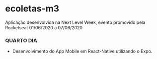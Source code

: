 # ecoletas-m3
Aplicação desenvolvida na Next Level Week, evento promovido pela Rocketseat 01/06/2020 a 07/06/2020

### QUARTO DIA

- Desenvolvimento do App Mobile em React-Native utilizando o Expo. 
 
 
